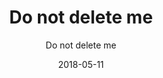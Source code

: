 ---
title: "Do not delete me"
subtitle: "Do not delete me"
cover_local: "../../assets/images/e16d59ad-4c11-4ca0-8bfc-5a9d147c6c2e.jpeg"
textColor: "white"
status: "unlisted"
date: "2018-05-11"
tags: []
canonical: ""
---